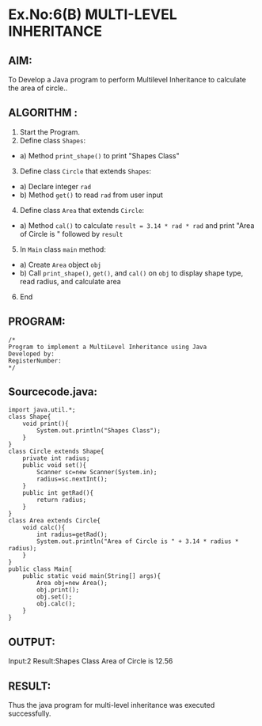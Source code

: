 # Ex.No:6(B) MULTI-LEVEL INHERITANCE

## AIM:
To Develop a Java program to perform Multilevel Inheritance to calculate the area of circle..

## ALGORITHM :
1.	Start the Program.
2.	Define class `Shapes`:
-	a) Method `print_shape()` to print "Shapes Class"
3.	Define class `Circle` that extends `Shapes`:
-	a) Declare integer `rad`
-	b) Method `get()` to read `rad` from user input
4.	Define class `Area` that extends `Circle`:
-	a) Method `cal()` to calculate `result = 3.14 * rad * rad` and print "Area of Circle is " followed by `result`
5.	In `Main` class `main` method:
-	a) Create `Area` object `obj`
-	b) Call `print_shape()`, `get()`, and `cal()` on `obj` to display shape type, read radius, and calculate area
6.	End


## PROGRAM:
 ```
/*
Program to implement a MultiLevel Inheritance using Java
Developed by: 
RegisterNumber:  
*/
```

## Sourcecode.java:
```
import java.util.*;
class Shape{
    void print(){
        System.out.println("Shapes Class");
    }
}
class Circle extends Shape{
    private int radius;
    public void set(){
        Scanner sc=new Scanner(System.in);
        radius=sc.nextInt();
    }
    public int getRad(){
        return radius;
    }
}
class Area extends Circle{
    void calc(){
        int radius=getRad();
        System.out.println("Area of Circle is " + 3.14 * radius * radius);
    }
}
public class Main{
    public static void main(String[] args){
        Area obj=new Area();
        obj.print();
        obj.set();
        obj.calc();
    }
}
```








## OUTPUT:
Input:2
Result:Shapes Class
Area of Circle is 12.56



## RESULT:
Thus the java program for multi-level inheritance was executed successfully.





